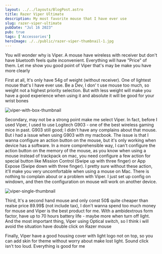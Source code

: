 ```yaml
---
layout: ../../layouts/BlogPost.astro
title: Razer Viper Ultimate
description: My most favorite mouse that I have ever use
slug: razer-viper-ultimate
pubDate: "Jul 16 2023"
pub: true
tags: ['Accessories']
heroImage: ./../public/razer-viper-thumbnail-1.jpg
---
```


You will wonder why is Viper. A mouse have wireless with receiver but don't have bluetooth feels quite inconvenient. Everything will have "Price" of them. Let me show you good point of Viper that's may be make you have more clearly 

First at all, It's only have 54g of weight (without receiver). One of lightest mouse that's I have ever use. Be a Dev, I don'
t use mouse too much, so weight not a highest priority selection. But with less weight will make you have a good experience when using it and absolute it will be good for your wrist bones

![viper-with-box-thumbnail](./../public/viper-bg-1.jpg)

Secondary, may not be a strong point make me select Viper. In fact, before I used Viper, I used to use Logitech G903 - one of the best wireless gaming mice in past. G903 still good; I didn't have any complains about that mouse. But i had a issue when using G903 with my macbook. The issue is that I wanna configure an action button on the mouse, but it's only working when device has a software. In a more comprehensible way, I can't configure the action button on the memory of the mouse, as you know when using a mouse instead of trackpack on mac, you need configure a few action for special button like Mission Control (Swipe up with three finger) or App Expose (Swipe down with three finger). I pretty sure without these action, it'll make you very uncomfortable when using a mouse on Mac. There is nothing to complain about or a problem with Viper. I just set up config on windown, and then the configuration on mouse will work on another device.

![viper-single-thumbnail](./../public/viper-bg-2.jpeg)

Third, It's a second hand mouse and only const 50$ quite cheaper than realse price 89.99$ (not include tax), I don't wanna spend too much money for mouse and Viper is the best product for me. With a ambidextrous form factor, have up to 70 hours battery life - maybe more when turn off light. And the most important thing, Viper using Optical switch, so I think i will avoid the situation have double click on Razer mouse

Finally, Viper have a good housing cover with light logo not on top, so you can add skin for theme without worry about make lost light. Sound click isn't too loud. Everything is good for me
